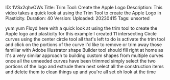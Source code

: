 ID: 1VSx2qhvOWs
Title: Trim Tool: Create the Apple Logo
Description: This video takes a quick look at using the Trim Tool to create the Apple Logo in Plasticity.
Duration: 40
Version: 
Uploaded: 20230415
Tags: unsorted

yum yum Floyd here with a quick look at
using the trim tool to create the Apple
logo and plasticity for this example I
created 11 intersecting Circle curves
using the center circle tool all that's
left to do is activate the trim tool and
click on the portions of the curve I'd
like to remove or trim away those
familiar with Adobe Illustrator shape
Builder tool should fill right at home
as it's a very similar approach to
building custom shapes from multiple
curves once all the unneeded curves have
been trimmed simply select the two
portions of the logo and extrude them
next select all the construction items
and delete them to clean things up and
you're all set oh look at the time
